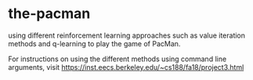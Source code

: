 # the-pacman
using different reinforcement learning approaches such as value iteration methods and q-learning to play the game of PacMan.  

For instructions on using the different methods using command line arguments, visit https://inst.eecs.berkeley.edu/~cs188/fa18/project3.html
